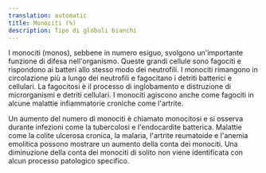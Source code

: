 ```yaml
---
translation: automatic
title: Monociti (%)
description: Tipo di globuli bianchi
---
```


I monociti (monos), sebbene in numero esiguo, svolgono un'importante funzione di difesa nell'organismo. Queste grandi cellule sono fagociti e rispondono ai batteri allo stesso modo dei neutrofili. I monociti rimangono in circolazione più a lungo dei neutrofili e fagocitano i detriti batterici e cellulari. La fagocitosi è il processo di inglobamento e distruzione di microrganismi e detriti cellulari. I monociti agiscono anche come fagociti in alcune malattie infiammatorie croniche come l'artrite.

Un aumento del numero di monociti è chiamato monocitosi e si osserva durante infezioni come la tubercolosi e l'endocardite batterica. Malattie come la colite ulcerosa cronica, la malaria, l'artrite reumatoide e l'anemia emolitica possono mostrare un aumento della conta dei monociti. Una diminuzione della conta dei monociti di solito non viene identificata con alcun processo patologico specifico.
